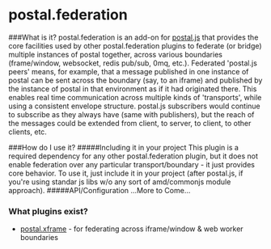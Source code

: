 # postal.federation

###What is it?
postal.federation is an add-on for [postal.js](https://github.com/postaljs/postal.js) that provides the core facilities used by other postal.federation plugins to federate (or bridge) multiple instances of postal together, across various boundaries (frame/window, websocket, redis pub/sub, 0mq, etc.).  Federated 'postal.js peers' means, for example, that a message published in one instance of postal can be sent across the boundary (say, to an iframe) and published by the instance of postal in that environment as if it had originated there. This enables real time communication across multiple kinds of 'transports', while using a consistent envelope structure.  postal.js subscribers would continue to subscribe as they always have (same with publishers), but the reach of the messages could be extended from client, to server, to client, to other clients, etc.

###How do I use it?
#####Including it in your project
This plugin is a required dependency for any other postal.federation plugin, but it does not enable federation over any particular transport/boundary - it just provides core behavior. To use it, just include it in your project (after postal.js, if you're using standar js libs w/o any sort of amd/commonjs module approach).
#####API/Configuration
…More to Come...


### What plugins exist?

* [postal.xframe](https://github.com/postaljs/postal.xframe) - for federating across iframe/window & web worker boundaries
